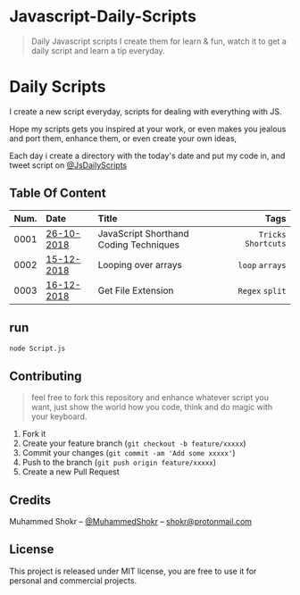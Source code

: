 # Javascript-Daily-Scripts
> Daily Javascript scripts I create them for learn &amp; fun, watch it to get a daily script and learn a tip everyday.
# Daily Scripts

I create a new script everyday, scripts for dealing with everything with JS.


Hope my scripts gets you inspired at your work, or even makes you
jealous and port them, enhance them, or even create your own ideas,

Each day i create a directory with the today's date and put my code in,
 and tweet script on  [@JsDailyScripts](https://twitter.com/JsDailyScripts) 


## Table Of Content

|Num.| Date                     | Title                                                           | Tags                         |
|----|:------------------------ |:--------------------------------------------------------------- | ----------------------------:|
|0001|[26-10-2018](./26-10-2018)| JavaScript Shorthand Coding Techniques  |`Tricks` `Shortcuts`|
|0002|[15-12-2018](./15-12-2018)| Looping over arrays  |`loop` `arrays`|
|0003|[16-12-2018](./16-12-2018)| Get File Extension  |`Regex` `split`|


## run
```sh
node Script.js
```


## Contributing
> feel free to fork this repository and enhance whatever script you want,
just show the world how you code, think and do magic with your keyboard.

1. Fork it 
2. Create your feature branch (`git checkout -b feature/xxxxx`)
3. Commit your changes (`git commit -am 'Add some xxxxx'`)
4. Push to the branch (`git push origin feature/xxxxx`)
5. Create a new Pull Request


## Credits
Muhammed Shokr – [@MuhammedShokr](https://twitter.com/MuhammedShokr) –  shokr@protonmail.com

## License
This project is released under MIT license, you are free to use it for personal and commercial projects.
